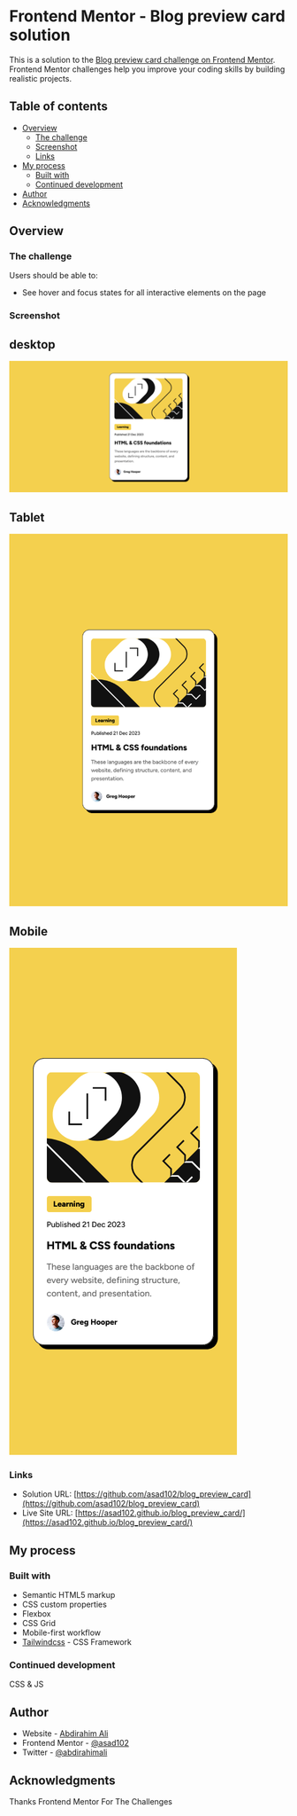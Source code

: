 # Frontend Mentor - Blog preview card solution

This is a solution to the [Blog preview card challenge on Frontend Mentor](https://www.frontendmentor.io/challenges/blog-preview-card-ckPaj01IcS). Frontend Mentor challenges help you improve your coding skills by building realistic projects. 

## Table of contents

- [Overview](#overview)
  - [The challenge](#the-challenge)
  - [Screenshot](#screenshot)
  - [Links](#links)
- [My process](#my-process)
  - [Built with](#built-with)
  - [Continued development](#continued-development)
- [Author](#author)
- [Acknowledgments](#acknowledgments)

## Overview

### The challenge

Users should be able to:

- See hover and focus states for all interactive elements on the page

### Screenshot

## desktop
![./img/Screenshot.png](./img/Screenshot.png)
## Tablet
![./img/Screenshott.png](./img/Screenshott.png)
## Mobile
![./img/Screenshotm.png](./img/Screenshotm.png)

### Links

- Solution URL: [https://github.com/asad102/blog_preview_card](https://github.com/asad102/blog_preview_card)
- Live Site URL: [https://asad102.github.io/blog_preview_card/](https://asad102.github.io/blog_preview_card/)

## My process

### Built with

- Semantic HTML5 markup
- CSS custom properties
- Flexbox
- CSS Grid
- Mobile-first workflow
-  [Tailwindcss](https://tailwindcss.com/) - CSS Framework


### Continued development

CSS & JS

## Author

- Website - [Abdirahim Ali](https://www.abdirahimali.com)
- Frontend Mentor - [@asad102](https://www.frontendmentor.io/profile/asad102)
- Twitter - [@abdirahimali](https://x.com/abdirahimali)

## Acknowledgments

Thanks Frontend Mentor For The Challenges
